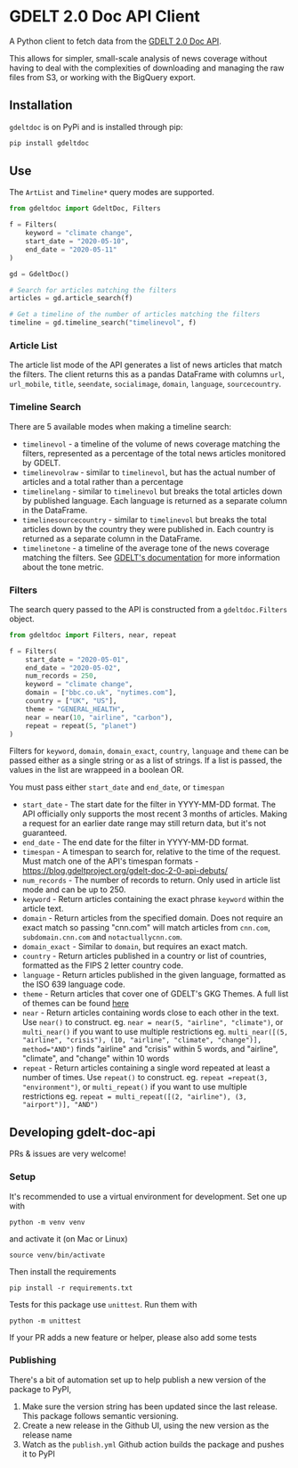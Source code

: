 # GDELT 2.0 Doc API Client

A Python client to fetch data from the [GDELT 2.0 Doc API](https://blog.gdeltproject.org/gdelt-doc-2-0-api-debuts/).

This allows for simpler, small-scale analysis of news coverage without having to deal with the complexities of downloading and managing the raw files from S3, or working with the BigQuery export.

## Installation

`gdeltdoc` is on PyPi and is installed through pip:

```bash
pip install gdeltdoc
```

## Use

The `ArtList` and `Timeline*` query modes are supported.

```python
from gdeltdoc import GdeltDoc, Filters

f = Filters(
    keyword = "climate change",
    start_date = "2020-05-10",
    end_date = "2020-05-11"
)

gd = GdeltDoc()

# Search for articles matching the filters
articles = gd.article_search(f)

# Get a timeline of the number of articles matching the filters
timeline = gd.timeline_search("timelinevol", f)
```

### Article List

The article list mode of the API generates a list of news articles that match the filters. The client returns this as a pandas DataFrame with columns `url`, `url_mobile`, `title`, `seendate`, `socialimage`, `domain`, `language`, `sourcecountry`.

### Timeline Search

There are 5 available modes when making a timeline search:

- `timelinevol` - a timeline of the volume of news coverage matching the filters, represented as a percentage of the total news articles monitored by GDELT.
- `timelinevolraw` - similar to `timelinevol`, but has the actual number of articles and a total rather than a percentage
- `timelinelang` - similar to `timelinevol` but breaks the total articles down by published language. Each language is returned as a separate column in the DataFrame.
- `timelinesourcecountry` - similar to `timelinevol` but breaks the total articles down by the country they were published in. Each country is returned as a separate column in the DataFrame.
- `timelinetone` - a timeline of the average tone of the news coverage matching the filters. See [GDELT's documentation](https://blog.gdeltproject.org/gdelt-doc-2-0-api-debuts/) for more information about the tone metric.

### Filters

The search query passed to the API is constructed from a `gdeltdoc.Filters` object.

```python
from gdeltdoc import Filters, near, repeat

f = Filters(
    start_date = "2020-05-01",
    end_date = "2020-05-02",
    num_records = 250,
    keyword = "climate change",
    domain = ["bbc.co.uk", "nytimes.com"],
    country = ["UK", "US"],
    theme = "GENERAL_HEALTH",
    near = near(10, "airline", "carbon"),
    repeat = repeat(5, "planet")
)
```

Filters for `keyword`, `domain`, `domain_exact`, `country`, `language` and `theme` can be passed either as a single string or as a list of strings. If a list is passed, the values in the list are wrappeed in a boolean OR.

You must pass either `start_date` and `end_date`, or `timespan`

- `start_date` - The start date for the filter in YYYY-MM-DD format. The API officially only supports the most recent 3 months of articles. Making a request for an earlier date range may still return data, but it's not guaranteed.
- `end_date` - The end date for the filter in YYYY-MM-DD format.
- `timespan` - A timespan to search for, relative to the time of the request. Must match one of the API's timespan formats - https://blog.gdeltproject.org/gdelt-doc-2-0-api-debuts/
- `num_records` - The number of records to return. Only used in article list mode and can be up to 250.
- `keyword` - Return articles containing the exact phrase `keyword` within the article text.
- `domain` - Return articles from the specified domain. Does not require an exact match so passing "cnn.com" will match articles from `cnn.com`, `subdomain.cnn.com` and `notactuallycnn.com`.
- `domain_exact` - Similar to `domain`, but requires an exact match.
- `country` - Return articles published in a country or list of countries, formatted as the FIPS 2 letter country code.
- `language` - Return articles published in the given language, formatted as the ISO 639 language code.
- `theme` - Return articles that cover one of GDELT's GKG Themes. A full list of themes can be found [here](http://data.gdeltproject.org/api/v2/guides/LOOKUP-GKGTHEMES.TXT)
- `near` - Return articles containing words close to each other in the text. Use `near()` to construct. eg. `near = near(5, "airline", "climate")`, or `multi_near()` if you want to use multiple restrictions eg. `multi_near([(5, "airline", "crisis"), (10, "airline", "climate", "change")], method="AND")` finds "airline" and "crisis" within 5 words, and "airline", "climate", and "change" within 10 words
- `repeat` - Return articles containing a single word repeated at least a number of times. Use `repeat()` to construct. eg. `repeat =repeat(3, "environment")`, or `multi_repeat()` if you want to use multiple restrictions eg. `repeat = multi_repeat([(2, "airline"), (3, "airport")], "AND")`

## Developing gdelt-doc-api

PRs & issues are very welcome!

### Setup

It's recommended to use a virtual environment for development. Set one up with

```
python -m venv venv
```

and activate it (on Mac or Linux)

```
source venv/bin/activate
```

Then install the requirements

```
pip install -r requirements.txt
```

Tests for this package use `unittest`. Run them with

```
python -m unittest
```

If your PR adds a new feature or helper, please also add some tests

### Publishing

There's a bit of automation set up to help publish a new version of the package to PyPI,

1. Make sure the version string has been updated since the last release. This package follows semantic versioning.
2. Create a new release in the Github UI, using the new version as the release name
3. Watch as the `publish.yml` Github action builds the package and pushes it to PyPI
